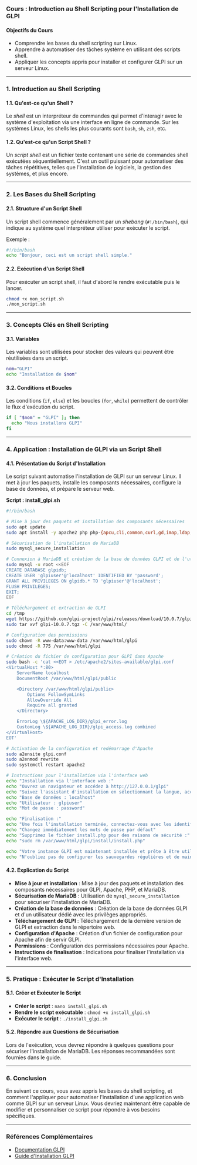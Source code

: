 ### Cours : Introduction au Shell Scripting pour l'Installation de GLPI

#### Objectifs du Cours
- Comprendre les bases du shell scripting sur Linux.
- Apprendre à automatiser des tâches système en utilisant des scripts shell.
- Appliquer les concepts appris pour installer et configurer GLPI sur un serveur Linux.

---

### 1. Introduction au Shell Scripting

#### 1.1. Qu'est-ce qu'un Shell ?
Le *shell* est un interpréteur de commandes qui permet d'interagir avec le système d'exploitation via une interface en ligne de commande. Sur les systèmes Linux, les shells les plus courants sont `bash`, `sh`, `zsh`, etc.

#### 1.2. Qu'est-ce qu'un Script Shell ?
Un *script shell* est un fichier texte contenant une série de commandes shell exécutées séquentiellement. C'est un outil puissant pour automatiser des tâches répétitives, telles que l'installation de logiciels, la gestion des systèmes, et plus encore.

---

### 2. Les Bases du Shell Scripting

#### 2.1. Structure d'un Script Shell
Un script shell commence généralement par un *shebang* (`#!/bin/bash`), qui indique au système quel interpréteur utiliser pour exécuter le script.

Exemple :
```bash
#!/bin/bash
echo "Bonjour, ceci est un script shell simple."
```

#### 2.2. Exécution d'un Script Shell
Pour exécuter un script shell, il faut d'abord le rendre exécutable puis le lancer.
```bash
chmod +x mon_script.sh
./mon_script.sh
```

---

### 3. Concepts Clés en Shell Scripting

#### 3.1. Variables
Les variables sont utilisées pour stocker des valeurs qui peuvent être réutilisées dans un script.
```bash
nom="GLPI"
echo "Installation de $nom"
```

#### 3.2. Conditions et Boucles
Les conditions (`if`, `else`) et les boucles (`for`, `while`) permettent de contrôler le flux d'exécution du script.
```bash
if [ "$nom" = "GLPI" ]; then
  echo "Nous installons GLPI"
fi
```

---

### 4. Application : Installation de GLPI via un Script Shell

#### 4.1. Présentation du Script d'Installation

Le script suivant automatise l'installation de GLPI sur un serveur Linux. Il met à jour les paquets, installe les composants nécessaires, configure la base de données, et prépare le serveur web.

**Script : install_glpi.sh**
```bash
#!/bin/bash

# Mise à jour des paquets et installation des composants nécessaires
sudo apt update
sudo apt install -y apache2 php php-{apcu,cli,common,curl,gd,imap,ldap,mysql,xmlrpc,xml,mbstring,bcmath,intl,zip,bz2} libapache2-mod-php mariadb-server

# Sécurisation de l'installation de MariaDB
sudo mysql_secure_installation

# Connexion à MariaDB et création de la base de données GLPI et de l'utilisateur
sudo mysql -u root <<EOF
CREATE DATABASE glpidb;
CREATE USER 'glpiuser'@'localhost' IDENTIFIED BY 'password';
GRANT ALL PRIVILEGES ON glpidb.* TO 'glpiuser'@'localhost';
FLUSH PRIVILEGES;
EXIT;
EOF

# Téléchargement et extraction de GLPI
cd /tmp
wget https://github.com/glpi-project/glpi/releases/download/10.0.7/glpi-10.0.7.tgz
sudo tar xvf glpi-10.0.7.tgz -C /var/www/html/

# Configuration des permissions
sudo chown -R www-data:www-data /var/www/html/glpi
sudo chmod -R 775 /var/www/html/glpi

# Création du fichier de configuration pour GLPI dans Apache
sudo bash -c 'cat <<EOT > /etc/apache2/sites-available/glpi.conf
<VirtualHost *:80>
    ServerName localhost
    DocumentRoot /var/www/html/glpi/public

    <Directory /var/www/html/glpi/public>
        Options FollowSymLinks
        AllowOverride All
        Require all granted
    </Directory>

    ErrorLog \${APACHE_LOG_DIR}/glpi_error.log
    CustomLog \${APACHE_LOG_DIR}/glpi_access.log combined
</VirtualHost>
EOT'

# Activation de la configuration et redémarrage d'Apache
sudo a2ensite glpi.conf
sudo a2enmod rewrite
sudo systemctl restart apache2

# Instructions pour l'installation via l'interface web
echo "Installation via l'interface web :"
echo "Ouvrez un navigateur et accédez à http://127.0.0.1/glpi"
echo "Suivez l'assistant d'installation en sélectionnant la langue, acceptant la licence, et en fournissant les informations de la base de données :"
echo "Base de données : localhost"
echo "Utilisateur : glpiuser"
echo "Mot de passe : password"

echo "Finalisation :"
echo "Une fois l'installation terminée, connectez-vous avec les identifiants par défaut (glpi/glpi pour l'administrateur)"
echo "Changez immédiatement les mots de passe par défaut"
echo "Supprimez le fichier install.php pour des raisons de sécurité :"
echo "sudo rm /var/www/html/glpi/install/install.php"

echo "Votre instance GLPI est maintenant installée et prête à être utilisée."
echo "N'oubliez pas de configurer les sauvegardes régulières et de maintenir le système à jour."
```

#### 4.2. Explication du Script

- **Mise à jour et installation** : Mise à jour des paquets et installation des composants nécessaires pour GLPI, Apache, PHP, et MariaDB.
- **Sécurisation de MariaDB** : Utilisation de `mysql_secure_installation` pour sécuriser l'installation de MariaDB.
- **Création de la base de données** : Création de la base de données GLPI et d'un utilisateur dédié avec les privilèges appropriés.
- **Téléchargement de GLPI** : Téléchargement de la dernière version de GLPI et extraction dans le répertoire web.
- **Configuration d'Apache** : Création d'un fichier de configuration pour Apache afin de servir GLPI.
- **Permissions** : Configuration des permissions nécessaires pour Apache.
- **Instructions de finalisation** : Indications pour finaliser l'installation via l'interface web.

---

### 5. Pratique : Exécuter le Script d'Installation

#### 5.1. Créer et Exécuter le Script
- **Créer le script** : `nano install_glpi.sh`
- **Rendre le script exécutable** : `chmod +x install_glpi.sh`
- **Exécuter le script** : `./install_glpi.sh`

#### 5.2. Répondre aux Questions de Sécurisation
Lors de l'exécution, vous devrez répondre à quelques questions pour sécuriser l'installation de MariaDB. Les réponses recommandées sont fournies dans le guide.

---

### 6. Conclusion

En suivant ce cours, vous avez appris les bases du shell scripting, et comment l'appliquer pour automatiser l'installation d'une application web comme GLPI sur un serveur Linux. Vous devriez maintenant être capable de modifier et personnaliser ce script pour répondre à vos besoins spécifiques.

---

### Références Complémentaires
- [Documentation GLPI](https://glpi-project.org/documentation)
- [Guide d'Installation GLPI](https://glpi-project.org/installation)
